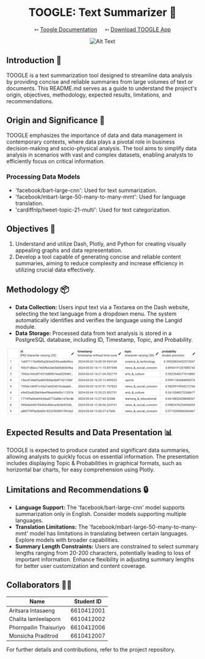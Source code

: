 
<div align="center">

# TOOGLE: Text Summarizer 📑 
➳ [Toogle Documentation](https://github.com/bubblebolt/dads/raw/main/DADS5001/ASM5-LLM/Toogle.pdf)
&nbsp;&nbsp;&nbsp;
➳ [Download TOOGLE App](https://github.com/bubblebolt/dads/raw/main/DADS5001/ASM5-LLM/Toogle_Readytoload.zip)


![Alt Text](https://github.com/bubblebolt/dads/raw/main/DADS5001/ASM5-LLM/Pics/ex_toogle.gif)


</div>


## Introduction 💬
TOOGLE is a text summarization tool designed to streamline data analysis by providing concise and reliable summaries from large volumes of text or documents. This README.md serves as a guide to understand the project's origin, objectives, methodology, expected results, limitations, and recommendations.

## Origin and Significance 🔎
TOOGLE emphasizes the importance of data and data management in contemporary contexts, where data plays a pivotal role in business decision-making and socio-physical analysis. The tool aims to simplify data analysis in scenarios with vast and complex datasets, enabling analysts to efficiently focus on critical information.

### Processing Data Models 
- 'facebook/bart-large-cnn': Used for text summarization.
- 'facebook/mbart-large-50-many-to-many-mmt': Used for language translation.
- 'cardiffnlp/tweet-topic-21-multi': Used for text categorization.

## Objectives 🎯
1. Understand and utilize Dash, Plotly, and Python for creating visually appealing graphs and data representation.
2. Develop a tool capable of generating concise and reliable content summaries, aiming to reduce complexity and increase efficiency in utilizing crucial data effectively.

## Methodology 📦
- **Data Collection:** Users input text via a Textarea on the Dash website, selecting the text language from a dropdown menu. The system automatically identifies and verifies the language using the Langid module.
- **Data Storage:** Processed data from text analysis is stored in a PostgreSQL database, including ID, Timestamp, Topic, and Probability.
<div align="center">
<img src="https://raw.githubusercontent.com/bubblebolt/dads/main/DADS5001/ASM5-LLM/Pics/db.png" width="500"> 
</div>

## Expected Results and Data Presentation 📊
TOOGLE is expected to produce curated and significant data summaries, allowing analysts to quickly focus on essential information. The presentation includes displaying Topic & Probabilities in graphical formats, such as horizontal bar charts, for easy comprehension using Plotly.

## Limitations and Recommendations 🔒
- **Language Support:** The 'facebook/bart-large-cnn' model supports summarization only in English. Consider models supporting multiple languages.
- **Translation Limitations:** The 'facebook/mbart-large-50-many-to-many-mmt' model has limitations in translating between certain languages. Explore models with broader capabilities.
- **Summary Length Constraints:** Users are constrained to select summary lengths ranging from 20-200 characters, potentially leading to loss of important information. Enhance flexibility in adjusting summary lengths for better user customization and content coverage.



## Collaborators 🤝🏻

| Name          | Student ID  |
|---------------|-------------|
| Aritsara Intasaeng | 6610412001 |
| Chalita Iamleelaporn | 6610412002 |
| Phornpailin Thaisuriyo | 6610412006 |
| Monsicha Praditrod | 6610412007 |

For further details and contributions, refer to the project repository.
